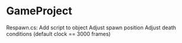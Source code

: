 # GameProject

Respawn.cs:
  Add script to object
  Adjust spawn position
  Adjust death conditions (default clock == 3000 frames)
